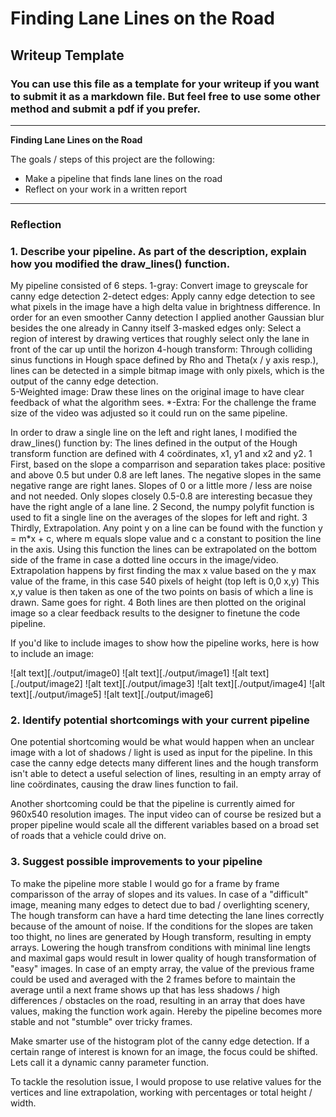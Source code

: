 # **Finding Lane Lines on the Road** 

## Writeup Template

### You can use this file as a template for your writeup if you want to submit it as a markdown file. But feel free to use some other method and submit a pdf if you prefer.

---

**Finding Lane Lines on the Road**

The goals / steps of this project are the following:
* Make a pipeline that finds lane lines on the road
* Reflect on your work in a written report


[//]: # (Image References)

[image1]: ./examples/grayscale.jpg "Grayscale"

---

### Reflection

### 1. Describe your pipeline. As part of the description, explain how you modified the draw_lines() function.

My pipeline consisted of 6 steps. 
1-gray: Convert image to greyscale for canny edge detection
2-detect edges: Apply canny edge detection to see what pixels in the image have a high delta value in brightness difference. In order for an even smoother Canny detection I applied another Gaussian blur besides the one already in Canny itself
3-masked edges only: Select a region of interest by drawing vertices that roughly select only the lane in front of the car up until the horizon
4-hough transform: Through colliding sinus functions in Hough space defined by Rho and Theta(x / y axis resp.), lines can be detected in a simple bitmap image with only pixels, which is the output of the canny edge detection.  
5-Weighted image: Draw these lines on the original image to have clear feedback of what the algorithm sees. 
*-Extra: For the challenge the frame size of the video was adjusted so it could run on the same pipeline. 

In order to draw a single line on the left and right lanes, I modified the draw_lines() function by:
The lines defined in the output of the Hough transform function are defined with 4 coördinates, x1, y1 and x2 and y2. 
1 First, based on the slope a comparrison and separation takes place: positive and above 0.5 but under 0.8 are left lanes. The negative slopes in the same negative range are right lanes. 
Slopes of 0 or a little more / less are noise and not needed. Only slopes closely 0.5-0.8 are interesting becasue they have the right angle of a lane line. 
2 Second, the numpy polyfit function is used to fit a single line on the averages of the slopes for left and right.
3 Thirdly, Extrapolation. Any point y on a line can be found with the function y = m*x + c, where m equals slope value and c a constant to position the line in the axis.
Using this function the lines can be extrapolated on the bottom side of the frame in case a dotted line occurs in the image/video. 
Extrapolation happens by first finding the max x value based on the y max value of the frame, in this case 540 pixels of height (top left is 0,0 x,y)
This x,y value is then taken as one of the two points on basis of which a line is drawn. Same goes for right. 
4 Both lines are then plotted on the original image so a clear feedback results to the designer to finetune the code pipeline. 


If you'd like to include images to show how the pipeline works, here is how to include an image: 

![alt text][./output/image0]
![alt text][./output/image1]
![alt text][./output/image2]
![alt text][./output/image3]
![alt text][./output/image4]
![alt text][./output/image5]
![alt text][./output/image6]


### 2. Identify potential shortcomings with your current pipeline


One potential shortcoming would be what would happen when an unclear image with a lot of shadows / light is used as input for the pipeline.
In this case the canny edge detects many different lines and the hough transform isn't able to detect a useful selection of lines, resulting in an empty array of line coördinates, causing the draw lines function to fail.

Another shortcoming could be that the pipeline is currently aimed for 960x540 resolution images. The input video can of course be resized but a proper pipeline would
scale all the different variables based on a broad set of roads that a vehicle could drive on.


### 3. Suggest possible improvements to your pipeline

To make the pipeline more stable I would go for a frame by frame comparisson of the array of slopes and its values. In case of a "difficult" image, meaning many edges to detect due to bad / overlighting scenery,
The hough transform can have a hard time detecting the lane lines correctly because of the amount of noise. If the conditions for the slopes are taken too thight, no lines are generated by Hough transform, resulting in empty arrays.
Lowering the hough transfrom conditions with minimal line lengts and maximal gaps would result in lower quality of hough transformation of "easy" images. 
In case of an empty array, the value of the previous frame could be used and averaged with the 2 frames before to maintain the average until a next frame shows up that has less shadows / high differences / obstacles on the road, 
resulting in an array that does have values, making the function work again. Hereby the pipeline becomes more stable and not "stumble" over tricky frames. 

Make smarter use of the histogram plot of the canny edge detection. If a certain range of interest is known for an image, the focus could be shifted. Lets call it a dynamic canny parameter function. 

To tackle the resolution issue, I would propose to use relative values for the vertices and line extrapolation, working with percentages or total height / width. 
